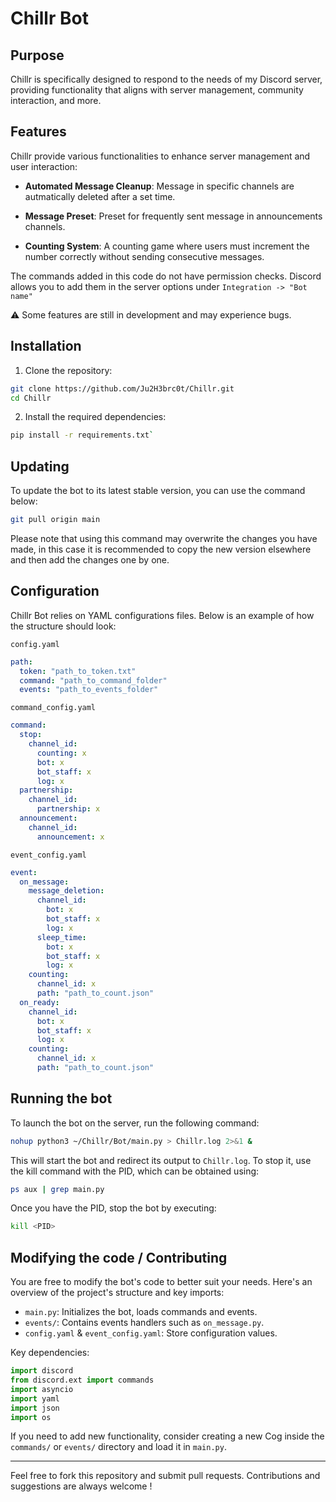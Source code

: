 # Chillr Bot

## Purpose

Chillr is specifically designed to respond to the needs of my Discord server, providing functionality that aligns with server management, community interaction, and more.


## Features

Chillr provide various functionalities to enhance server management and user interaction:

 - **Automated Message Cleanup**: Message in specific channels are autmatically deleted after a set time.

 - **Message Preset**: Preset for frequently sent message in announcements channels.

 - **Counting System**: A counting game where users must increment the number correctly without sending consecutive messages.

The commands added in this code do not have permission checks. Discord allows you to add them in the server options under `Integration -> "Bot name"`

⚠ Some features are still in development and may experience bugs.


## Installation

1. Clone the repository:

```bash
git clone https://github.com/Ju2H3brc0t/Chillr.git
cd Chillr
```

2. Install the required dependencies:

```bash
pip install -r requirements.txt`
```

## Updating

To update the bot to its latest stable version, you can use the command below:

```bash
git pull origin main
```

Please note that using this command may overwrite the changes you have made, in this case it is recommended to copy the new version elsewhere and then add the changes one by one.



## Configuration 

Chillr Bot relies on YAML configurations files. Below is an example of how the structure should look:

`config.yaml`
```yaml
path:
  token: "path_to_token.txt"
  command: "path_to_command_folder"
  events: "path_to_events_folder"
```

`command_config.yaml`
```yaml
command:
  stop:
    channel_id:
      counting: x
      bot: x
      bot_staff: x
      log: x
  partnership:
    channel_id:
      partnership: x
  announcement:
    channel_id:
      announcement: x
```

`event_config.yaml`
```yaml
event:
  on_message:
    message_deletion:
      channel_id:
        bot: x
        bot_staff: x
        log: x
      sleep_time:
        bot: x
        bot_staff: x
        log: x
    counting:
      channel_id: x
      path: "path_to_count.json"
  on_ready:
    channel_id:
      bot: x
      bot_staff: x
      log: x
    counting:
      channel_id: x
      path: "path_to_count.json"
```


## Running the bot

To launch the bot on the server, run the following command:

```bash
nohup python3 ~/Chillr/Bot/main.py > Chillr.log 2>&1 &
```

This will start the bot and redirect its output to `Chillr.log`. To stop it, use the kill command with the PID, which can be obtained using:

```bash
ps aux | grep main.py
```

Once you have the PID, stop the bot by executing:

```bash
kill <PID>
```

## Modifying the code / Contributing

You are free to modify the bot's code to better suit your needs. Here's an overview of the project's structure and key imports:

 - `main.py`: Initializes the bot, loads commands and events.
 - `events/`: Contains events handlers such as `on_message.py`.
 - `config.yaml` & `event_config.yaml`: Store configuration values.

Key dependencies:

```python
import discord
from discord.ext import commands
import asyncio
import yaml
import json
import os
```

If you need to add new functionality, consider creating a new Cog inside the `commands/` or `events/` directory and load it in `main.py`.

---

Feel free to fork this repository and submit pull requests. Contributions and suggestions are always welcome !